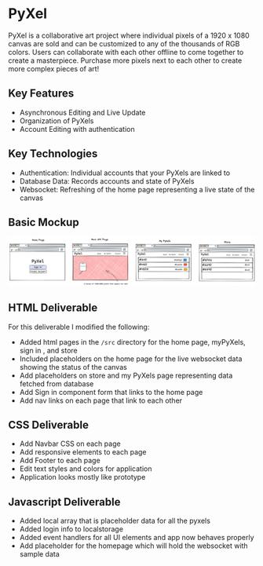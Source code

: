 # PyXel

PyXel is a collaborative art project where individual pixels of a 1920 x 1080 canvas are sold and can be customized to any of the thousands of RGB colors. Users can collaborate with each other offline to come together to create a masterpiece. Purchase more pixels next to each other to create more complex pieces of art!

## Key Features

* Asynchronous Editing and Live Update
* Organization of PyXels
* Account Editing with authentication

## Key Technologies
 * Authentication: Individual accounts that your PyXels are linked to
 * Database Data: Records accounts and state of PyXels
 * Websocket: Refreshing of the home page representing a live state of the canvas


## Basic Mockup

![Image](./docs/Prototype.png)	


## HTML Deliverable

For this deliverable I modified the following:

* Added html pages in the `/src` directory for the home page, myPyXels, sign in , and store
* Included placeholders on the home page for the live websocket data showing the status of the canvas
* Add placeholders on store and my PyXels page representing data fetched from database
* Add Sign in component form that links to the home page
* Add nav links on each page that link to each other

## CSS Deliverable
* Add Navbar CSS on each page
* Add responsive elements to each page
* Add Footer to each page
* Edit text styles and colors for application
* Application looks mostly like prototype

## Javascript Deliverable
* Added local array that is placeholder data for all the pyxels
* Added login info to localstorage
* Added event handlers for all UI elements and app now behaves properly
* Add placeholder for the homepage which will hold the websocket with sample data